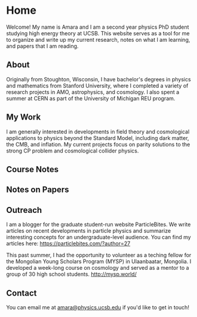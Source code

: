 # Home

Welcome! My name is Amara and I am a second year physics PhD student studying high energy theory at UCSB. This website serves as a tool for me to organize and write up my current research, notes on what I am learning, and papers that I am reading.

## About

Originally from Stoughton, Wisconsin, I have bachelor's degrees in physics and mathematics from Stanford University, where I completed a variety of research projects in AMO, astrophysics, and cosmology. I also spent a summer at CERN as part of the University of Michigan REU program. 

## My Work

I am generally interested in developments in field theory and cosmological applications to physics beyond the Standard Model, including dark matter, the CMB, and inflation. My current projects focus on parity solutions to the strong CP problem and cosmological collider physics. 

## Course Notes

## Notes on Papers

## Outreach

I am a blogger for the graduate student-run website ParticleBites. We write articles on recent developments in particle physics and summarize interesting concepts for an undergraduate-level audience. You can find my articles here: https://particlebites.com/?author=27

This past summer, I had the opportunity to volunteer as a teching fellow for the Mongolian Young Scholars Program (MYSP) in Ulaanbaatar, Mongolia. I developed a week-long course on cosmology and served as a mentor to a group of 30 high school students. http://mysp.world/

## Contact

You can email me at amara@physics.ucsb.edu if you'd like to get in touch!
